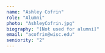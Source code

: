 ```yaml
---
name: "Ashley Cofrin"
role: "Alumni"
photo: "AshleyCofrin.jpg"
biography: "[Not used for alumni]"
email: "acofrin@wisc.edu"
seniority: "2"
---
```


